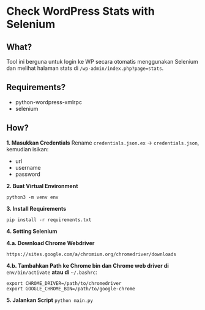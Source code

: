 # Check WordPress Stats with Selenium

## What?
Tool ini berguna untuk login ke WP secara otomatis menggunakan Selenium dan melihat halaman stats di `/wp-admin/index.php?page=stats`.

## Requirements?
- python-wordpress-xmlrpc
- selenium

## How?
**1. Masukkan Credentials**
Rename `credentials.json.ex` -> `credentials.json`, kemudian isikan:
- url
- username
- password
  
**2. Buat Virtual Environment**
```
python3 -m venv env
```

**3. Install Requirements**
```
pip install -r requirements.txt
```

**4. Setting Selenium**

**4.a. Download Chrome Webdriver**
```
https://sites.google.com/a/chromium.org/chromedriver/downloads
```

**4.b. Tambahkan Path ke Chrome bin dan Chrome web driver di** `env/bin/activate` **atau di** `~/.bashrc`:

```
export CHROME_DRIVER=/path/to/chromedriver 
export GOOGLE_CHROME_BIN=/path/to/google-chrome
```

**5. Jalankan Script**
```python main.py```